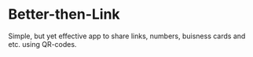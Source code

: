# Better-then-Link
 Simple, but yet effective app to share links, numbers, buisness cards and etc. using QR-codes.
